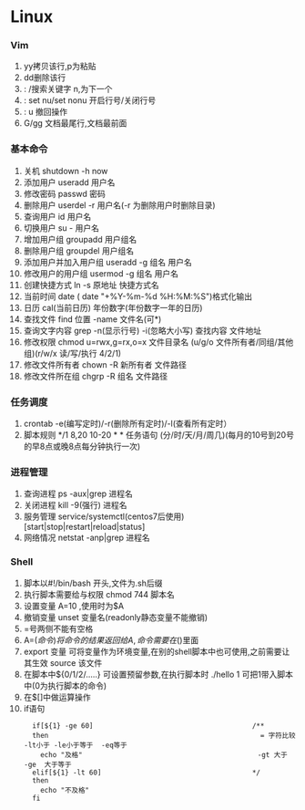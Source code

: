 # Linux

### Vim
1. yy拷贝该行,p为粘贴
2. dd删除该行
3. : /搜索关键字 n,为下一个
4. : set nu/set nonu   开启行号/关闭行号
5. : u 撤回操作
6. G/gg 文档最尾行,文档最前面

### 基本命令
1. 关机 shutdown -h now
2. 添加用户 useradd 用户名
3. 修改密码 passwd 密码
4. 删除用户 userdel -r 用户名(-r 为删除用户时删除目录)
5. 查询用户 id 用户名
6. 切换用户 su - 用户名
7. 增加用户组 groupadd 用户组名
8. 删除用户组 groupdel 用户组名
9. 添加用户并加入用户组 useradd -g 组名 用户名
10. 修改用户的用户组 usermod -g 组名 用户名
11. 创建快捷方式 ln -s 原地址 快捷方式名
12. 当前时间 date ( date "+%Y-%m-%d %H:%M:%S")格式化输出
13. 日历 cal(当前日历) 年份数字(年份数字一年的日历)
14. 查找文件 find 位置 -name 文件名(可*)
15. 查询文字内容 grep -n(显示行号) -i(忽略大小写) 查找内容 文件地址
16. 修改权限 chmod u=rwx,g=rx,o=x 文件目录名 (u/g/o 文件所有者/同组/其他组)(r/w/x 读/写/执行 4/2/1)
17. 修改文件所有者  chown -R 新所有者 文件路径     
18. 修改文件所在组 chgrp -R 组名 文件路径


### 任务调度
1. crontab -e(编写定时)/-r(删除所有定时)/-l(查看所有定时）
2. 脚本规则 */1 8,20 10-20 * * 任务语句 (分/时/天/月/周几)(每月的10号到20号的早8点或晚8点每分钟执行一次)

### 进程管理
1. 查询进程 ps -aux|grep 进程名
2. 关闭进程 kill -9(强行) 进程名
3. 服务管理 service/systemctl(centos7后使用) [start|stop|restart|reload|status]
4. 网络情况 netstat -anp|grep 进程名

### Shell
1. 脚本以#!/bin/bash 开头,文件为.sh后缀
2. 执行脚本需要给与权限 chmod 744 脚本名
3. 设置变量 A=10 ,使用时为$A
4. 撤销变量 unset 变量名(readonly静态变量不能撤销)
5. =号两侧不能有空格
6. A=$(命令) 将命令的结果返回给A,命令需要在$()里面
7. export 变量    可将变量作为环境变量,在别的shell脚本中也可使用,之前需要让其生效 source 该文件
8. 在脚本中${0/1/2/.....} 可设置预留参数,在执行脚本时 ./hello 1 可把1带入脚本中(0为执行脚本的命令)
9. 在$[]中做运算操作
10. if语句
    ```
      if[${1} -ge 60]                                       /**
      then                                                    = 字符比较     -lt小于 -le小于等于  -eq等于   
        echo "及格"                                           -gt 大于   -ge  大于等于
      elif[${1} -lt 60]                                     */
      then
        echo "不及格"
      fi  
       
    ```
